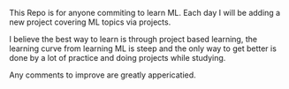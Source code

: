 This Repo is for anyone commiting to learn ML. Each day I will be adding a new project covering ML topics via projects.


I believe the best way to learn is through project based learning, the learning curve from learning ML is steep and the only way to get better is done by a lot of practice and doing projects while studying.

Any comments to improve are greatly appericatied. 


